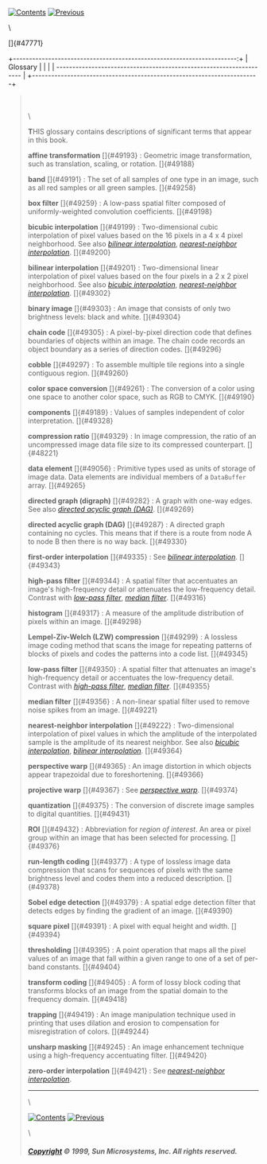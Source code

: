 [![Contents](shared/contents.gif)](JAITOC.fm.html)
[![Previous](shared/previous.gif)](API-summary.doc.html)

\

[]{#47771}

+----------------------------------------------------------------------:+
| Glossary                                                              |
|                                                                       |
| -------------------------------------------------------------------   |
+-----------------------------------------------------------------------+

> \
> \
> \
>
> **T**HIS glossary contains descriptions of significant terms that
> appear in this book.
>
> **affine transformation** []{#49193} 
> :   Geometric image transformation, such as translation, scaling, or
>     rotation.
>     []{#49188}
>
> **band** []{#49191} 
> :   The set of all samples of one type in an image, such as all red
>     samples or all green samples.
>     []{#49258}
>
> **box filter** []{#49259} 
> :   A low-pass spatial filter composed of uniformly-weighted
>     convolution coefficients.
>     []{#49198}
>
> **bicubic interpolation** []{#49199} 
> :   Two-dimensional cubic interpolation of pixel values based on the
>     16 pixels in a 4 x 4 pixel neighborhood. See also [*bilinear
>     interpolation*](Glossary.doc.html#49200), [*nearest-neighbor
>     interpolation*](Glossary.doc.html#49221).
>     []{#49200}
>
> **bilinear interpolation** []{#49201} 
> :   Two-dimensional linear interpolation of pixel values based on the
>     four pixels in a 2 x 2 pixel neighborhood. See also [*bicubic
>     interpolation*](Glossary.doc.html#49198), [*nearest-neighbor
>     interpolation*](Glossary.doc.html#49221).
>     []{#49302}
>
> **binary image** []{#49303} 
> :   An image that consists of only two brightness levels: black and
>     white.
>     []{#49304}
>
> **chain code** []{#49305} 
> :   A pixel-by-pixel direction code that defines boundaries of objects
>     within an image. The chain code records an object boundary as a
>     series of direction codes.
>     []{#49296}
>
> **cobble** []{#49297} 
> :   To assemble multiple tile regions into a single contiguous region.
>     []{#49260}
>
> **color space conversion** []{#49261} 
> :   The conversion of a color using one space to another color space,
>     such as RGB to CMYK.
>     []{#49190}
>
> **components** []{#49189} 
> :   Values of samples independent of color interpretation.
>     []{#49328}
>
> **compression ratio** []{#49329} 
> :   In image compression, the ratio of an uncompressed image data file
>     size to its compressed counterpart.
>     []{#48221}
>
> **data element** []{#49056} 
> :   Primitive types used as units of storage of image data. Data
>     elements are individual members of a `DataBuffer` array.
>     []{#49265}
>
> **directed graph (digraph)** []{#49282} 
> :   A graph with one-way edges. See also [*directed acyclic graph
>     (DAG)*](Glossary.doc.html#49269).
>     []{#49269}
>
> **directed acyclic graph (DAG)** []{#49287} 
> :   A directed graph containing no cycles. This means that if there is
>     a route from node A to node B then there is no way back.
>     []{#49330}
>
> **first-order interpolation** []{#49335} 
> :   See [*bilinear interpolation*](Glossary.doc.html#49200).
>     []{#49343}
>
> **high-pass filter** []{#49344} 
> :   A spatial filter that accentuates an image\'s high-frequency
>     detail or attenuates the low-frequency detail. Contrast with
>     [*low-pass filter*](Glossary.doc.html#49345), [*median
>     filter*](Glossary.doc.html#49355).
>     []{#49316}
>
> **histogram** []{#49317} 
> :   A measure of the amplitude distribution of pixels within an image.
>     []{#49298}
>
> **Lempel-Ziv-Welch (LZW) compression** []{#49299} 
> :   A lossless image coding method that scans the image for repeating
>     patterns of blocks of pixels and codes the patterns into a code
>     list.
>     []{#49345}
>
> **low-pass filter** []{#49350} 
> :   A spatial filter that attenuates an image\'s high-frequency detail
>     or accentuates the low-frequency detail. Contrast with [*high-pass
>     filter*](Glossary.doc.html#49343), [*median
>     filter*](Glossary.doc.html#49355).
>     []{#49355}
>
> **median filter** []{#49356} 
> :   A non-linear spatial filter used to remove noise spikes from an
>     image.
>     []{#49221}
>
> **nearest-neighbor interpolation** []{#49222} 
> :   Two-dimensional interpolation of pixel values in which the
>     amplitude of the interpolated sample is the amplitude of its
>     nearest neighbor. See also [*bicubic
>     interpolation*](Glossary.doc.html#49198), [*bilinear
>     interpolation*](Glossary.doc.html#49200).
>     []{#49364}
>
> **perspective warp** []{#49365} 
> :   An image distortion in which objects appear trapezoidal due to
>     foreshortening.
>     []{#49366}
>
> **projective warp** []{#49367} 
> :   See [*perspective warp*](Glossary.doc.html#49364).
>     []{#49374}
>
> **quantization** []{#49375} 
> :   The conversion of discrete image samples to digital quantities.
>     []{#49431}
>
> **ROI** []{#49432} 
> :   Abbreviation for *region of interest*. An area or pixel group
>     within an image that has been selected for processing.
>     []{#49376}
>
> **run-length coding** []{#49377} 
> :   A type of lossless image data compression that scans for sequences
>     of pixels with the same brightness level and codes them into a
>     reduced description.
>     []{#49378}
>
> **Sobel edge detection** []{#49379} 
> :   A spatial edge detection filter that detects edges by finding the
>     gradient of an image.
>     []{#49390}
>
> **square pixel** []{#49391} 
> :   A pixel with equal height and width.
>     []{#49394}
>
> **thresholding** []{#49395} 
> :   A point operation that maps all the pixel values of an image that
>     fall within a given range to one of a set of per-band constants.
>     []{#49404}
>
> **transform coding** []{#49405} 
> :   A form of lossy block coding that transforms blocks of an image
>     from the spatial domain to the frequency domain.
>     []{#49418}
>
> **trapping** []{#49419} 
> :   An image manipulation technique used in printing that uses
>     dilation and erosion to compensation for misregistration of
>     colors.
>     []{#49244}
>
> **unsharp masking** []{#49245} 
> :   An image enhancement technique using a high-frequency accentuating
>     filter.
>     []{#49420}
>
> **zero-order interpolation** []{#49421} 
> :   See [*nearest-neighbor interpolation*](Glossary.doc.html#49221).
>
> ------------------------------------------------------------------------
>
> \
>
> [![Contents](shared/contents.gif)](JAITOC.fm.html)
> [![Previous](shared/previous.gif)](API-summary.doc.html)
>
> \
>
> ##### [Copyright](copyright.html) © 1999, Sun Microsystems, Inc. All rights reserved.
